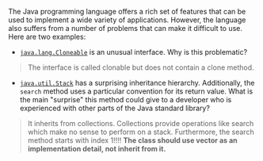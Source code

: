 The Java programming language offers a rich set of features that can be used to implement a wide
variety of applications. However, the language also suffers from a number of problems that can
make it difficult to use. Here are two examples:

- [`java.lang.Cloneable`](https://docs.oracle.com/en/java/javase/17/docs/api/java.base/java/lang/Cloneable.html)
  is an unusual interface. Why is this problematic?

> The interface is called clonable but does not contain a clone method. 

- [`java.util.Stack`](https://docs.oracle.com/en/java/javase/17/docs/api/java.base/java/util/Stack.html)
  has a surprising inheritance hierarchy. Additionally, the `search` method uses a particular
  convention for its return value. What is the main "surprise" this method could give to a
  developer who is experienced with other parts of the Java standard library?

> It inherits from collections. Collections provide operations like search which make no sense to perform on a stack.
> Furthermore, the search method starts with index 1!!!! **The class should use vector as an implementation detail, not 
> inherit from it.**
